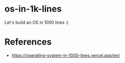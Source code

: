 # os-in-1k-lines

Let's build an OS in 1000 lines :)

# References

- <https://operating-system-in-1000-lines.vercel.app/en/>
